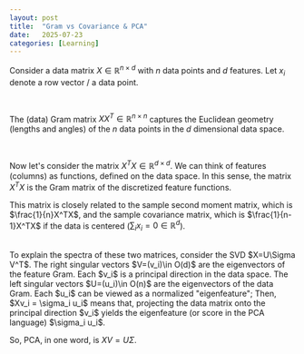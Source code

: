 ```yaml
---
layout: post
title:  "Gram vs Covariance & PCA"
date:   2025-07-23
categories: [Learning]
---
```


Consider a data matrix $X\in\mathbb{R}^{n\times d}$ with $n$ data points and $d$ features. Let $x_i$ denote a row vector / a data point.

<br>

The (data) Gram matrix $XX^T \in \mathbb{R}^{n\times n}$ captures the Euclidean geometry (lengths and angles) of the $n$ data points in the $d$ dimensional data space. 

<br>

Now let's consider the matrix $X^TX \in \mathbb{R}^{d\times d}$. We can think of features (columns) as functions, defined on the data space. In this sense, the matrix $X^TX$ is the Gram matrix of the discretized feature functions. 

This matrix is closely related to the sample second moment matrix, which is $\frac{1}{n}X^TX$, and the sample covariance matrix, 
which is $\frac{1}{n-1}X^TX$ if the data is centered ($\sum_i x_i=0\in\mathbb{R}^d$). 

<br>
To explain the spectra of these two matrices, consider the SVD $X=U\Sigma V^T$.
The right singular vectors $V=(v_i)\in O(d)$ are the eigenvectors of the feature Gram. Each $v_i$ is a principal direction in the data space. 
The left singular vectors $U=(u_i)\in O(n)$ are the eigenvectors of the data Gram. Each $u_i$ can be viewed as a normalized "eigenfeature";  
Then, $Xv_i = \sigma_i u_i$ means that, projecting the data matrix onto the principal direction $v_i$ yields the eigenfeature (or score in the PCA language) $\sigma_i u_i$. 

<br>

So, PCA, in one word, is $XV=U\Sigma$. 



